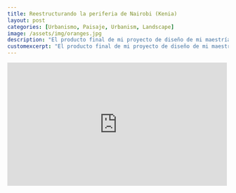 ```yaml
---
title: Reestructurando la periferia de Nairobi (Kenia)
layout: post
categories: [Urbanismo, Paisaje, Urbanism, Landscape]
image: /assets/img/oranges.jpg
description: "El producto final de mi proyecto de diseño de mi maestría."
customexcerpt: "El producto final de mi proyecto de diseño de mi maestría."
---
```


<div class="embed-container">
  <iframe
      src="https://player.vimeo.com/video/431164358"
      width="500"
      height="281"
      frameborder="0"
      webkitallowfullscreen
      mozallowfullscreen
      allowfullscreen>
  </iframe>
</div>